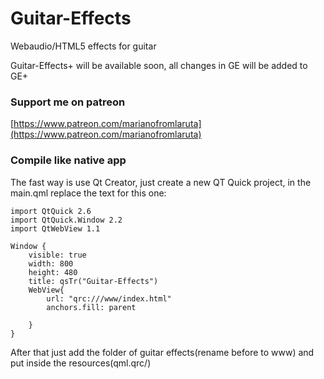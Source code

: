 # Guitar-Effects

Webaudio/HTML5 effects for guitar

Guitar-Effects+ will be available soon, all changes in GE will be added to GE+

### Support me on patreon

[https://www.patreon.com/marianofromlaruta](https://www.patreon.com/marianofromlaruta)

### Compile like native app

The fast way is use Qt Creator, just create a new QT Quick project, in the main.qml replace the text for this one:

~~~~
import QtQuick 2.6
import QtQuick.Window 2.2
import QtWebView 1.1

Window {
    visible: true
    width: 800
    height: 480
    title: qsTr("Guitar-Effects")
    WebView{
        url: "qrc:///www/index.html"
        anchors.fill: parent

    }
}
~~~~

After that just add the folder of guitar effects(rename before to www) and put inside the resources(qml.qrc/)

